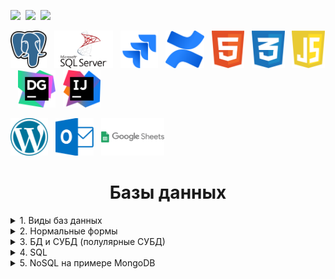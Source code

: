 
<img height = '30' src="https://img.shields.io/badge/postgres-d0d7de.svg?style=for-the-badge&logo=postgresql&logoColor=black">&nbsp;
<img height = '30' src="https://img.shields.io/badge/jira-d0d7de.svg?style=for-the-badge&logo=jira&logoColor=black">&nbsp;
<img height = '30' src="https://img.shields.io/badge/confluence-d0d7de.svg?style=for-the-badge&logo=confluence&logoColor=black">

<img height = '60' title= 'Postgres' src="https://github.com/kozlofAlex/kozlofAlex/blob/main/img/logo/postgresql.svg">&nbsp;&nbsp;
<img height = '60' title= 'Postgres' src="https://github.com/kozlofAlex/kozlofAlex/blob/main/img/logo/microsoftsqlserver.svg">&nbsp;&nbsp;
<img height = '60' title= 'Postgres' src="https://github.com/kozlofAlex/kozlofAlex/blob/main/img/logo/jira.svg">&nbsp;&nbsp;
<img height = '60' title= 'Postgres' src="https://github.com/kozlofAlex/kozlofAlex/blob/main/img/logo/confluence.svg">&nbsp;&nbsp;
<img height = '60' title= 'Postgres' src="https://github.com/kozlofAlex/kozlofAlex/blob/main/img/logo/html.svg">&nbsp;&nbsp;
<img height = '60' title= 'Postgres' src="https://github.com/kozlofAlex/kozlofAlex/blob/main/img/logo/css.svg">&nbsp;&nbsp;
<img height = '60' title= 'Postgres' src="https://github.com/kozlofAlex/kozlofAlex/blob/main/img/logo/javascript.svg">&nbsp;&nbsp;
<img height = '60' title= 'Postgres' src="https://github.com/kozlofAlex/kozlofAlex/blob/main/img/logo/datagrip.svg">&nbsp;&nbsp;
<img height = '60' title= 'Postgres' src="https://github.com/kozlofAlex/kozlofAlex/blob/main/img/logo/intellij-idea.svg">&nbsp;&nbsp;

<img height = '60' title= 'Postgres' src="https://github.com/kozlofAlex/kozlofAlex/blob/main/img/logo/wordpress.svg">&nbsp;&nbsp;
<img height = '60' title= 'Postgres' src="https://github.com/kozlofAlex/kozlofAlex/blob/main/img/logo/microsoft-outlook.svg">&nbsp;&nbsp;
<img height = '60' title= 'Postgres' src="https://github.com/kozlofAlex/kozlofAlex/blob/main/img/logo/google-sheets.svg">&nbsp;&nbsp;

<h1 align="center">Базы данных</h1>  
    
<details> <summary>1. Виды баз данных</summary><br></details>
<details> <summary>2. Нормальные формы</summary><br></details>   
<details> <summary>3. БД и СУБД (полулярные СУБД)</summary><br></details>
<details> <summary>4. SQL</summary><br></details>
<details> <summary>5. NoSQL на примере MongoDB</summary><br></details>

